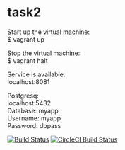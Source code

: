 # task2

 Start up the virtual machine:<br>
$ vagrant up<br>

 Stop the virtual machine:<br>
$ vagrant halt

Service is available:<br>
localhost:8081

Postgresq:<br>
localhost:5432<br>
  Database: myapp<br>
  Username: myapp<br>
  Password: dbpass<br>

[![Build Status](https://travis-ci.org/Weadf/task2.svg?branch=master)](https://travis-ci.org/Weadf/task2)
[![CircleCI Build Status](https://circleci.com/gh/Weadf/task2.svg?style=shield)](https://circleci.com/gh/Weadf/task2)
